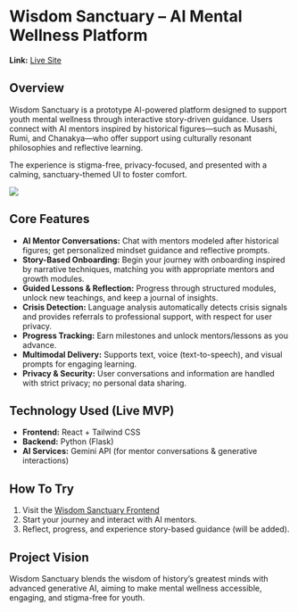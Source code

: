# Wisdom Sanctuary – AI Mental Wellness Platform

**Link:** [Live Site](https://wisdom-sanctuary-app-frontend.vercel.app/)  

## Overview

Wisdom Sanctuary is a prototype AI-powered platform designed to support youth mental wellness through interactive story-driven guidance. Users connect with AI mentors inspired by historical figures—such as Musashi, Rumi, and Chanakya—who offer support using culturally resonant philosophies and reflective learning.

The experience is stigma-free, privacy-focused, and presented with a calming, sanctuary-themed UI to foster comfort.

 <img src="https://raw.githubusercontent.com/Greyash-Dave/Greyash-Dave/main/images/wisdom-sanctuary/1.PNG">

## Core Features

- **AI Mentor Conversations:** Chat with mentors modeled after historical figures; get personalized mindset guidance and reflective prompts.
- **Story-Based Onboarding:** Begin your journey with onboarding inspired by narrative techniques, matching you with appropriate mentors and growth modules.
- **Guided Lessons & Reflection:** Progress through structured modules, unlock new teachings, and keep a journal of insights.
- **Crisis Detection:** Language analysis automatically detects crisis signals and provides referrals to professional support, with respect for user privacy.
- **Progress Tracking:** Earn milestones and unlock mentors/lessons as you advance.
- **Multimodal Delivery:** Supports text, voice (text-to-speech), and visual prompts for engaging learning.
- **Privacy & Security:** User conversations and information are handled with strict privacy; no personal data sharing.

## Technology Used (Live MVP)

- **Frontend:** React + Tailwind CSS
- **Backend:** Python (Flask)
- **AI Services:** Gemini API (for mentor conversations & generative interactions)

## How To Try

1. Visit the [Wisdom Sanctuary Frontend](https://wisdom-sanctuary-app-frontend.vercel.app/)
2. Start your journey and interact with AI mentors.
3. Reflect, progress, and experience story-based guidance (will be added).

## Project Vision

Wisdom Sanctuary blends the wisdom of history’s greatest minds with advanced generative AI, aiming to make mental wellness accessible, engaging, and stigma-free for youth.
